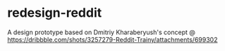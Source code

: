 # redesign-reddit
A design prototype based on Dmitriy Kharaberyush's concept @ https://dribbble.com/shots/3257279-Reddit-Trainy/attachments/699302
